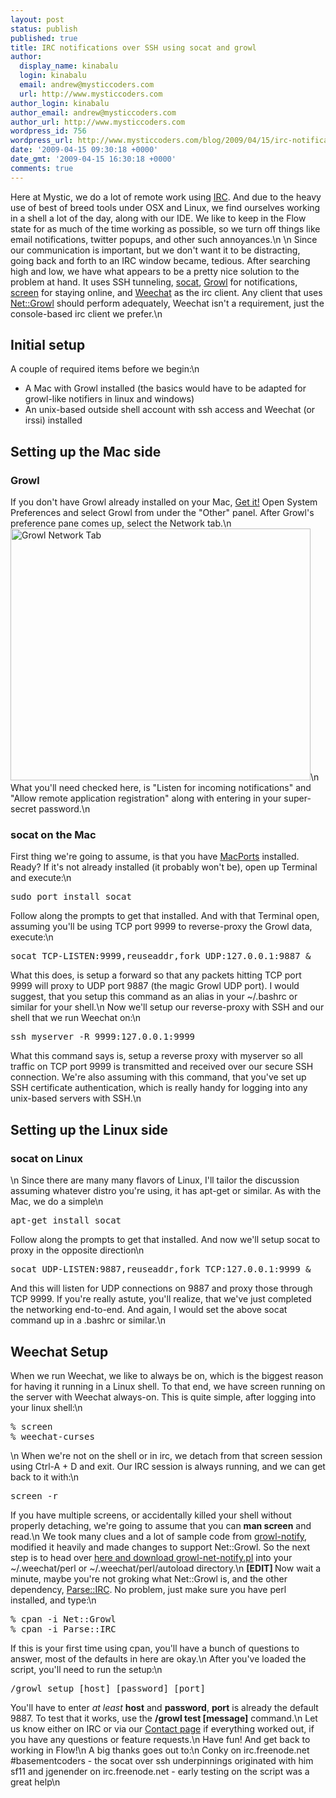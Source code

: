 ```yaml
---
layout: post
status: publish
published: true
title: IRC notifications over SSH using socat and growl
author:
  display_name: kinabalu
  login: kinabalu
  email: andrew@mysticcoders.com
  url: http://www.mysticcoders.com
author_login: kinabalu
author_email: andrew@mysticcoders.com
author_url: http://www.mysticcoders.com
wordpress_id: 756
wordpress_url: http://www.mysticcoders.com/blog/2009/04/15/irc-notifications-over-ssh-using-socat-and-growl/
date: '2009-04-15 09:30:18 +0000'
date_gmt: '2009-04-15 16:30:18 +0000'
comments: true
---
```

Here at Mystic, we do a lot of remote work using <a href="http://en.wikipedia.org/wiki/Internet_Relay_Chat" target="_blank">IRC</a>. And due to the heavy use of best of breed tools under OSX and Linux, we find ourselves working in a shell a lot of the day, along with our IDE. We like to keep in the Flow state for as much of the time working as possible, so we turn off things like email notifications, twitter popups, and other such annoyances.\n
<a id="more"></a><a id="more-756"></a>\n
Since our communication is important, but we don't want it to be distracting, going back and forth to an IRC window became, tedious. After searching high and low, we have what appears to be a pretty nice solution to the problem at hand. It uses SSH tunneling, <a href="http://www.dest-unreach.org/socat/doc/socat.html" target="_blank">socat</a>, <a href="http://growl.info" target="_blank">Growl</a> for notifications, <a href="http://www.gnu.org/software/screen/" target="_blank">screen</a> for staying online, and <a href="http://weechat.flashtux.org" target="_blank">Weechat</a> as the irc client. Any client that uses <a href="http://search.cpan.org/~nmcfarl/Net-Growl-0.99/" target="_blank">Net::Growl</a> should perform adequately, Weechat isn't a requirement, just the console-based irc client we prefer.\n
<h2>Initial setup</h2>

A couple of required items before we begin:\n
<ul>
<li>A Mac with Growl installed (the basics would have to be adapted for growl-like notifiers in linux and windows)</li>
<li>An unix-based outside shell account with ssh access and Weechat (or irssi) installed</li>
</ul>
<h2>Setting up the Mac side</h2>
<h3>Growl</h3>

If you don't have Growl already installed on your Mac, <a href="http://growl.info" target="_blank">Get it!</a> Open System Preferences and select Growl from under the "Other" panel. After Growl's preference pane comes up, select the Network tab.\n
<img src="http://www.mysticcoders.com/wp-content/uploads/2009/04/picture-1.png" width="480" height="403" alt="Growl Network Tab" />\n
What you'll need checked here, is "Listen for incoming notifications" and "Allow remote application registration" along with entering in your super-secret password.\n
<h3>socat on the Mac</h3>

First thing we're going to assume, is that you have <a href="http://www.macports.org/" target="_blank">MacPorts</a> installed. Ready? If it's not already installed (it probably won't be), open up Terminal and execute:\n
<pre>sudo port install socat</pre>
Follow along the prompts to get that installed. And with that Terminal open, assuming you'll be using TCP port 9999 to reverse-proxy the Growl data, execute:\n
<pre>socat TCP-LISTEN:9999,reuseaddr,fork UDP:127.0.0.1:9887 &amp;</pre>
What this does, is setup a forward so that any packets hitting TCP port 9999 will proxy to UDP port 9887 (the magic Growl UDP port). I would suggest, that you setup this command as an alias in your ~/.bashrc or similar for your shell.\n
Now we'll setup our reverse-proxy with SSH and our shell that we run Weechat on:\n
<pre>ssh myserver -R 9999:127.0.0.1:9999</pre>
What this command says is, setup a reverse proxy with myserver so all traffic on TCP port 9999 is transmitted and received over our secure SSH connection. We're also assuming with this command, that you've set up SSH certificate authentication, which is really handy for logging into any unix-based servers with SSH.\n
<h2>Setting up the Linux side</h2>
<h3>socat on Linux</h3>
\n
Since there are many many flavors of Linux, I'll tailor the discussion assuming whatever distro you're using, it has apt-get or similar. As with the Mac, we do a simple\n
<pre>apt-get install socat</pre>
Follow along the prompts to get that installed. And now we'll setup socat to proxy in the opposite direction\n
<pre>socat UDP-LISTEN:9887,reuseaddr,fork TCP:127.0.0.1:9999 &amp;</pre>
And this will listen for UDP connections on 9887 and proxy those through TCP 9999. If you're really astute, you'll realize, that we've just completed the networking end-to-end. And again, I would set the above socat command up in a .bashrc or similar.\n
<h2>Weechat Setup</h2>
When we run Weechat, we like to always be on, which is the biggest reason for having it running in a Linux shell. To that end, we have screen running on the server with Weechat always-on. This is quite simple, after logging into your linux shell:\n
<pre>
% screen
% weechat-curses
</pre>\n
When we're not on the shell or in irc, we detach from that screen session using Ctrl-A + D and exit. Our IRC session is always running, and we can get back to it with:\n
<pre>screen -r</pre>
If you have multiple screens, or accidentally killed your shell without properly detaching, we're going to assume that you can <strong>man screen</strong> and read.\n
We took many clues and a lot of sample code from <a href="http://weechat.flashtux.org/scripts/growl-notify.pl" target="_blank">growl-notify</a>, modified it heavily and made changes to support Net::Growl. So the next step is to head over <a href="/apps/growl-notify/">here and download growl-net-notify.pl</a> into your ~/.weechat/perl or ~/.weechat/perl/autoload directory.\n
<strong>[EDIT] </strong>Now wait a minute, maybe you're not groking what Net::Growl is, and the other dependency, <a href="http://search.cpan.org/~bingos/Parse-IRC-1.12/lib/Parse/IRC.pm" target="_blank">Parse::IRC</a>.  No problem, just make sure you have perl installed, and type:\n
<pre>
% cpan -i Net::Growl
% cpan -i Parse::IRC
</pre>
If this is your first time using cpan, you'll have a bunch of questions to answer, most of the defaults in here are okay.\n
After you've loaded the script, you'll need to run the setup:\n
<pre>/growl setup [host] [password] [port]</pre>
You'll have to enter <em>at least</em> <strong>host</strong> and <strong>password</strong>, <strong>port</strong> is already the default 9887. To test that it works, use the <strong>/growl test [message]</strong> command.\n
Let us know either on IRC or via our <a href="/contact">Contact page</a> if everything worked out, if you have any questions or feature requests.\n
Have fun! And get back to working in Flow!\n
A big thanks goes out to:\n
Conky on irc.freenode.net #basementcoders - the socat over ssh underpinnings originated with him
sf11 and jgenender on irc.freenode.net - early testing on the script was a great help\n
